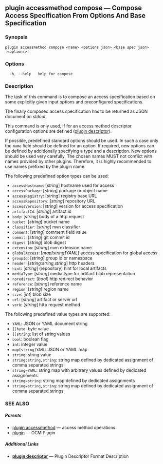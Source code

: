 ## plugin accessmethod compose &mdash; Compose Access Specification From Options And Base Specification

### Synopsis

```
plugin accessmethod compose <name> <options json> <base spec json> [<options>]
```

### Options

```
  -h, --help   help for compose
```

### Description


The task of this command is to compose an access specification based on some
explicitly given input options and preconfigured specifications.

The finally composed access specification has to be returned as JSON document
on *stdout*.

This command is only used, if for an access method descriptor configuration
options are defined ([plugin descriptor](plugin_descriptor.md)).

If possible, predefined standard options should be used. In such a case only the
<code>name</code> field should be defined for an option. If required, new options can be
defined by additionally specifying a type and a description. New options should
be used very carefully. The chosen names MUST not conflict with names provided
by other plugins. Therefore, it is highly recommended to use names prefixed
by the plugin name.


The following predefined option types can be used:


  - <code>accessHostname</code>: [*string*] hostname used for access
  - <code>accessPackage</code>: [*string*] package or object name
  - <code>accessRegistry</code>: [*string*] registry base URL
  - <code>accessRepository</code>: [*string*] repository URL
  - <code>accessVersion</code>: [*string*] version for access specification
  - <code>artifactId</code>: [*string*] artifact id
  - <code>body</code>: [*string*] body of a http request
  - <code>bucket</code>: [*string*] bucket name
  - <code>classifier</code>: [*string*] mvn classifier
  - <code>comment</code>: [*string*] comment field value
  - <code>commit</code>: [*string*] git commit id
  - <code>digest</code>: [*string*] blob digest
  - <code>extension</code>: [*string*] mvn extension name
  - <code>globalAccess</code>: [*map[string]YAML*] access specification for global access
  - <code>groupId</code>: [*string*] group id or namespace
  - <code>header</code>: [*string:string,string*] http headers
  - <code>hint</code>: [*string*] (repository) hint for local artifacts
  - <code>mediaType</code>: [*string*] media type for artifact blob representation
  - <code>noredirect</code>: [*bool*] http redirect behavior
  - <code>reference</code>: [*string*] reference name
  - <code>region</code>: [*string*] region name
  - <code>size</code>: [*int*] blob size
  - <code>url</code>: [*string*] artifact or server url
  - <code>verb</code>: [*string*] http request method

The following predefined value types are supported:


  - <code>YAML</code>: JSON or YAML document string
  - <code>[]byte</code>: byte value
  - <code>[]string</code>: list of string values
  - <code>bool</code>: boolean flag
  - <code>int</code>: integer value
  - <code>map[string]YAML</code>: JSON or YAML map
  - <code>string</code>: string value
  - <code>string:string,string</code>: string map defined by dedicated assignment of comma separated strings
  - <code>string=YAML</code>: string map with arbitrary values defined by dedicated assignments
  - <code>string=string</code>: string map defined by dedicated assignments
  - <code>string=string,string</code>: string map defined by dedicated assignment of comma separated strings

### SEE ALSO

##### Parents

* [plugin accessmethod](plugin_accessmethod.md)	 &mdash; access method operations
* [plugin](plugin.md)	 &mdash; OCM Plugin



##### Additional Links

* [<b>plugin descriptor</b>](plugin_descriptor.md)	 &mdash; Plugin Descriptor Format Description

